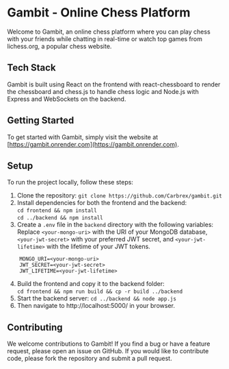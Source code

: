 # Gambit - Online Chess Platform

Welcome to Gambit, an online chess platform where you can play chess with your friends while chatting in real-time or watch top games from lichess.org, a popular chess website.

## Tech Stack

Gambit is built using React on the frontend with react-chessboard to render the chessboard and chess.js to handle chess logic and Node.js with Express and WebSockets on the backend.

## Getting Started

To get started with Gambit, simply visit the website at [https://gambit.onrender.com](https://gambit.onrender.com).

## Setup

To run the project locally, follow these steps:

1. Clone the repository: `git clone https://github.com/Carbrex/gambit.git`
2. Install dependencies for both the frontend and the backend:  
`cd frontend && npm install`  
`cd ../backend && npm install`
3. Create a `.env` file in the `backend` directory with the following variables:  
Replace `<your-mongo-uri>` with the URI of your MongoDB database, `<your-jwt-secret>` with your preferred JWT secret, and `<your-jwt-lifetime>` with the lifetime of your JWT tokens.
```env
    MONGO_URI=<your-mongo-uri> 
    JWT_SECRET=<your-jwt-secret>
    JWT_LIFETIME=<your-jwt-lifetime>
```
4. Build the frontend and copy it to the backend folder:  
`cd frontend && npm run build && cp -r build ../backend`
5. Start the backend server: `cd ../backend && node app.js`
6. Then navigate to http://localhost:5000/ in your browser.

## Contributing

We welcome contributions to Gambit! If you find a bug or have a feature request, please open an issue on GitHub. If you would like to contribute code, please fork the repository and submit a pull request.